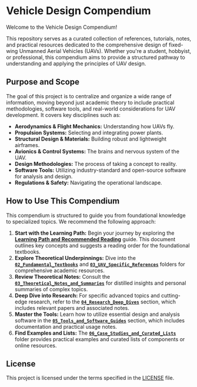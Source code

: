 # Vehicle Design Compendium

Welcome to the Vehicle Design Compendium!

This repository serves as a curated collection of references, tutorials, notes, and practical resources dedicated to the comprehensive design of fixed-wing Unmanned Aerial Vehicles (UAVs). Whether you're a student, hobbyist, or professional, this compendium aims to provide a structured pathway to understanding and applying the principles of UAV design.

## Purpose and Scope

The goal of this project is to centralize and organize a wide range of information, moving beyond just academic theory to include practical methodologies, software tools, and real-world considerations for UAV development. It covers key disciplines such as:

* **Aerodynamics & Flight Mechanics:** Understanding how UAVs fly.
* **Propulsion Systems:** Selecting and integrating power plants.
* **Structural Design & Materials:** Building robust and lightweight airframes.
* **Avionics & Control Systems:** The brains and nervous system of the UAV.
* **Design Methodologies:** The process of taking a concept to reality.
* **Software Tools:** Utilizing industry-standard and open-source software for analysis and design.
* **Regulations & Safety:** Navigating the operational landscape.

## How to Use This Compendium

This compendium is structured to guide you from foundational knowledge to specialized topics. We recommend the following approach:

1.  **Start with the Learning Path:** Begin your journey by exploring the **[Learning Path and Recommended Reading](./01_Introduction_and_Learning_Path/A_Learning_Path_and_Recommended_Reading.md)** guide. This document outlines key concepts and suggests a reading order for the foundational textbooks.
2.  **Explore Theoretical Underpinnings:** Dive into the **[`02_Fundamental_Textbooks`](./02_Fundamental_Textbooks)** and **[`03_UAV_Specific_References`](./03_UAV_Specific_References)** folders for comprehensive academic resources.
3.  **Review Theoretical Notes:** Consult the **[`03_Theoretical_Notes_and_Summaries`](./03_Theoretical_Notes_and_Summaries)** for distilled insights and personal summaries of complex topics.
4.  **Deep Dive into Research:** For specific advanced topics and cutting-edge research, refer to the **[`04_Research_Deep_Dives`](./04_Research_Deep_Dives)** section, which includes relevant papers and associated notes.
5.  **Master the Tools:** Learn how to utilize essential design and analysis software in the **[`05_Tools_and_Software_Guides`](./05_Tools_and_Software_Guides)** section, which includes documentation and practical usage notes.
6.  **Find Examples and Lists:** The **[`06_Case_Studies_and_Curated_Lists`](./06_Case_Studies_and_Curated_Lists)** folder provides practical examples and curated lists of components or online resources.


## License

This project is licensed under the terms specified in the [LICENSE](./LICENSE) file.
